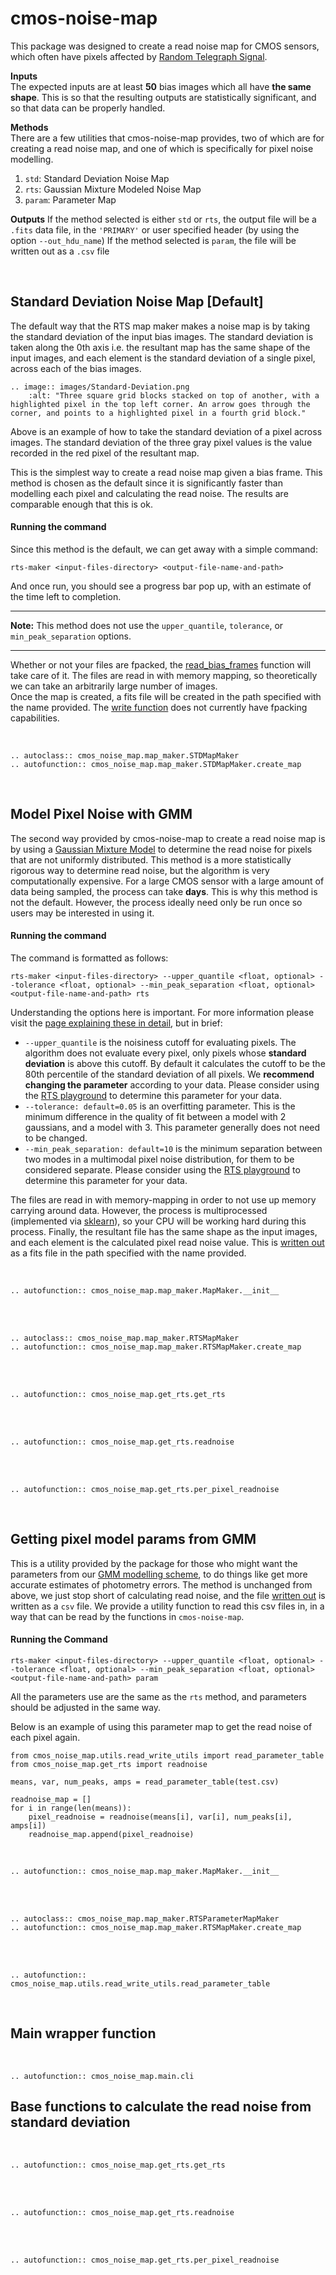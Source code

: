 # cmos-noise-map
This package was designed to create a read noise map for CMOS sensors, which often have pixels affected by [Random Telegraph Signal](algorithm.md).

**Inputs**
<br>
The expected inputs are at least **50** bias images which all have **the same shape**. This is so that the resulting outputs are statistically significant, and so that data can be properly handled.

**Methods**
<br>
There are a few utilities that cmos-noise-map provides, two of which are for creating a read noise map, and one of which is specifically for pixel noise modelling.

1. `std`: Standard Deviation Noise Map
2. `rts`: Gaussian Mixture Modeled Noise Map
3. `param`: Parameter Map

**Outputs**
If the method selected is either `std` or `rts`, the output file will be a `.fits` data file, in the `'PRIMARY'` or user specified header (by using the option `--out_hdu_name`)
If the method selected is `param`, the file will be written out as a `.csv` file

<br>

## Standard Deviation Noise Map [Default]

The default way that the RTS map maker makes a noise map is by taking the standard deviation of the input bias images. 
The standard deviation is taken along the 0th axis i.e. the resultant map has the same shape of the input images, and 
each element is the standard deviation of a single pixel, across each of the bias images.

```{eval-rst}
.. image:: images/Standard-Deviation.png
    :alt: "Three square grid blocks stacked on top of another, with a highlighted pixel in the top left corner. An arrow goes through the corner, and points to a highlighted pixel in a fourth grid block."
```
Above is an example of how to take the standard deviation of a pixel across images. The standard deviation of the three gray pixel values is the value recorded in the red pixel of the resultant map.

This is the simplest way to create a read noise map given a bias frame. This method is chosen as the default since it is significantly faster than modelling each pixel and calculating the read noise.
The results are comparable enough that this is ok.

#### Running the command

Since this method is the default, we can get away with a simple command:

```
rts-maker <input-files-directory> <output-file-name-and-path>
```

And once run, you should see a progress bar pop up, with an estimate of the time left to completion.

---
**Note:** This method does not use the `upper_quantile`, `tolerance`, or `min_peak_separation` options.

---

Whether or not your files are fpacked, the [read_bias_frames](read_write_files.md) function will take care of it. The files are read in with memory mapping,
so theoretically we can take an arbitrarily large number of images.
<br>
Once the map is created, a fits file will be created in the path specified with the name provided. The [write function](read_write_files.md) does not currently have fpacking capabilities.

<br>

```{eval-rst}
.. autoclass:: cmos_noise_map.map_maker.STDMapMaker
.. autofunction:: cmos_noise_map.map_maker.STDMapMaker.create_map
```

<br>

## Model Pixel Noise with GMM

The second way provided by cmos-noise-map to create a read noise map is by using a [Gaussian Mixture Model](algorithm.md) to determine the read noise for pixels that are not uniformly distributed.
This method is a more statistically rigorous way to determine read noise, but the algorithm is very computationally expensive. For a large CMOS sensor with a large amount of data being sampled, the process can take **days**.
This is why this method is not the default. However, the process ideally need only be run once so users may be interested in using it.

#### Running the command

The command is formatted as follows:

```
rts-maker <input-files-directory> --upper_quantile <float, optional> --tolerance <float, optional> --min_peak_separation <float, optional> <output-file-name-and-path> rts
```

Understanding the options here is important. For more information please visit the [page explaining these in detail](algorithm.md), but in brief:
- `--upper_quantile` is the noisiness cutoff for evaluating pixels. The algorithm does not evaluate every pixel, only pixels whose **standard deviation** is above this cutoff. 
By default it calculates the cutoff to be the 80th percentile of the standard deviation of all pixels. We **recommend changing the parameter** according to your data.
Please consider using the [RTS playground](playground.md) to determine this parameter for your data.
- `--tolerance: default=0.05` is an overfitting parameter. This is the minimum difference in the quality of fit between a model with 2 gaussians, and a model with 3. This parameter generally does not need to be changed.
- `--min_peak_separation: default=10` is the minimum separation between two modes in a multimodal pixel noise distribution, for them to be considered separate. Please consider using the [RTS playground](playground.md) to determine this parameter for your data.

The files are read in with memory-mapping in order to not use up memory carrying around data. 
However, the process is multiprocessed (implemented via [sklearn](https://scikit-learn.org/stable/modules/generated/sklearn.mixture.GaussianMixture.html)), so your CPU will be working hard during this process.
Finally, the resultant file has the same shape as the input images, and each element is the calculated pixel read noise value. This is [written out](read_write_files.md) as a fits file in the path specified with the name provided.

<br>

```{eval-rst}
.. autofunction:: cmos_noise_map.map_maker.MapMaker.__init__
```

<br><br>

```{eval-rst}
.. autoclass:: cmos_noise_map.map_maker.RTSMapMaker
.. autofunction:: cmos_noise_map.map_maker.RTSMapMaker.create_map
```

<br><br>

```{eval-rst}
.. autofunction:: cmos_noise_map.get_rts.get_rts
```

<br><br>

```{eval-rst}
.. autofunction:: cmos_noise_map.get_rts.readnoise
```
<br><br>

```{eval-rst}
.. autofunction:: cmos_noise_map.get_rts.per_pixel_readnoise
```

<br>

## Getting pixel model params from GMM

This is a utility provided by the package for those who might want the parameters from our [GMM modelling scheme](algorithm.md), to do things like get more accurate estimates of photometry errors.
The method is unchanged from above, we just stop short of calculating read noise, and the file [written out](read_write_files.md) is written as a `csv` file. We provide a utility function to read this csv files in, in a way that can be read by the functions
in `cmos-noise-map`.

#### Running the Command

```
rts-maker <input-files-directory> --upper_quantile <float, optional> --tolerance <float, optional> --min_peak_separation <float, optional> <output-file-name-and-path> param
```

All the parameters use are the same as the `rts` method, and parameters should be adjusted in the same way.

Below is an example of using this parameter map to get the read noise of each pixel again.

```
from cmos_noise_map.utils.read_write_utils import read_parameter_table
from cmos_noise_map.get_rts import readnoise

means, var, num_peaks, amps = read_parameter_table(test.csv)

readnoise_map = []
for i in range(len(means)):
    pixel_readnoise = readnoise(means[i], var[i], num_peaks[i], amps[i])
    readnoise_map.append(pixel_readnoise)
```

<br>

```{eval-rst}
.. autofunction:: cmos_noise_map.map_maker.MapMaker.__init__
```

<br><br>

```{eval-rst}
.. autoclass:: cmos_noise_map.map_maker.RTSParameterMapMaker
.. autofunction:: cmos_noise_map.map_maker.RTSMapMaker.create_map
```

<br><br>

```{eval-rst}
.. autofunction:: cmos_noise_map.utils.read_write_utils.read_parameter_table
```

<br>

## Main wrapper function

<br>

```{eval-rst}
.. autofunction:: cmos_noise_map.main.cli
```

## Base functions to calculate the read noise from standard deviation

<br>

```{eval-rst}
.. autofunction:: cmos_noise_map.get_rts.get_rts
```

<br><br>

```{eval-rst}
.. autofunction:: cmos_noise_map.get_rts.readnoise
```
<br><br>

```{eval-rst}
.. autofunction:: cmos_noise_map.get_rts.per_pixel_readnoise
```

<br>
